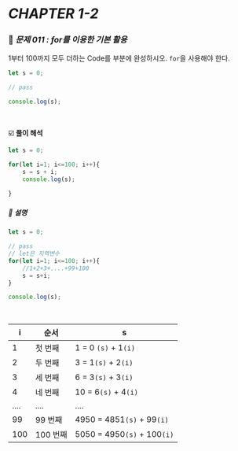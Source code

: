 # _CHAPTER 1-2_

###  :pencil: ​_문제 011 : for를 이용한 기본 활용_

1부터 100까지 모두 더하는 Code를 <pass>부분에 완성하시오. `for`을 사용해야 한다.

```javascript
let s = 0;

// pass

console.log(s);
```

<br>

:ballot_box_with_check: **풀이 해석**

```javascript
let s = 0;

for(let i=1; i<=100; i++){
    s = s + i;
    console.log(s);
    
}
```

##### :pencil: 설명

```javascript
let s = 0;

// pass
// let은 지역변수
for(let i=1; i<=100; i++){
    //1+2+3+....+99+100
    s = s+i;
}

console.log(s);
```

<br>

| i    | 순서     | s                           |
| ---- | -------- | --------------------------- |
| 1    | 첫 번째  | 1 = 0 `(s)` +  1`(i)`       |
| 2    | 두 번째  | 3 = 1`(s)`  +  2`(i)`       |
| 3    | 세 번째  | 6 = 3`(s)`  +  3`(i)`       |
| 4    | 네 번째  | 10 = 6`(s)`  +  4`(i)`      |
| .... | ....     | ....                        |
| 99   | 99 번째  | 4950 = 4851`(s)` + 99`(i)`  |
| 100  | 100 번째 | 5050 = 4950`(s)` + 100`(i)` |

